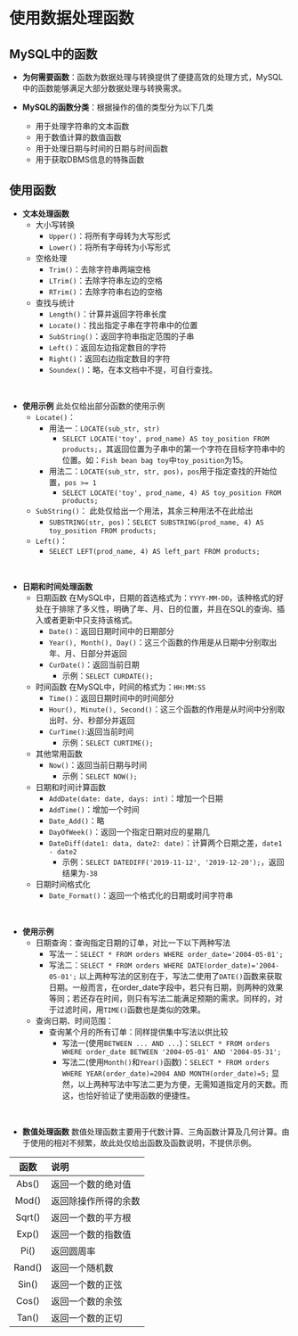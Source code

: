 # 使用数据处理函数

## MySQL中的函数

- **为何需要函数**：函数为数据处理与转换提供了便捷高效的处理方式，MySQL中的函数能够满足大部分数据处理与转换需求。

- **MySQL的函数分类**：根据操作的值的类型分为以下几类
  - 用于处理字符串的文本函数
  - 用于数值计算的数值函数
  - 用于处理日期与时间的日期与时间函数
  - 用于获取DBMS信息的特殊函数

## 使用函数

- **文本处理函数**
  - 大小写转换
    - `Upper()`：将所有字母转为大写形式
    - `Lower()`：将所有字母转为小写形式
  - 空格处理
    - `Trim()`：去除字符串两端空格
    - `LTrim()`：去除字符串左边的空格
    - `RTrim()`：去除字符串右边的空格
  - 查找与统计
    - `Length()`：计算并返回字符串长度
    - `Locate()`：找出指定子串在字符串中的位置
    - `SubString()`：返回字符串指定范围的子串
    - `Left()`：返回左边指定数目的字符
    - `Right()`：返回右边指定数目的字符
    - `Soundex()`：略，在本文档中不提，可自行查找。
<br>

  - **使用示例**
    此处仅给出部分函数的使用示例
    - `Locate()`：
      - 用法一：`LOCATE(sub_str, str)`
        - `SELECT LOCATE('toy', prod_name) AS toy_position FROM products;`，其返回位置为子串中的第一个字符在目标字符串中的位置。如：`Fish bean bag toy`中`toy_position`为15。
      - 用法二：`LOCATE(sub_str, str, pos)`，`pos`用于指定查找的开始位置，`pos >= 1`
        - `SELECT LOCATE('toy', prod_name, 4) AS toy_position FROM products;`
    - `SubString()`：
      此处仅给出一个用法，其余三种用法不在此给出
      - `SUBSTRING(str, pos)`：`SELECT SUBSTRING(prod_name, 4) AS toy_position FROM products;`
    - `Left()`：
      - `SELECT LEFT(prod_name, 4) AS left_part FROM products;`
<br>

- **日期和时间处理函数**
  - 日期函数
    在MySQL中，日期的首选格式为：`YYYY-MM-DD`，该种格式的好处在于排除了多义性，明确了年、月、日的位置，并且在SQL的查询、插入或者更新中只支持该格式。
    - `Date()`：返回日期时间中的日期部分
    - `Year(), Month(), Day()`：这三个函数的作用是从日期中分别取出年、月、日部分并返回
    - `CurDate()`：返回当前日期
      - 示例：`SELECT CURDATE();`
  - 时间函数
    在MySQL中，时间的格式为：`HH:MM:SS`
    - `Time()`：返回日期时间中的时间部分
    - `Hour(), Minute(), Second()`：这三个函数的作用是从时间中分别取出时、分、秒部分并返回
    - `CurTime()`:返回当前时间
      - 示例：`SELECT CURTIME();`
  - 其他常用函数
    - `Now()`：返回当前日期与时间
      - 示例：`SELECT NOW();`
  - 日期和时间计算函数
    - `AddDate(date: date, days: int)`：增加一个日期
    - `AddTime()`：增加一个时间
    - `Date_Add()`：略
    - `DayOfWeek()`：返回一个指定日期对应的星期几
    - `DateDiff(date1: data, date2: date)`：计算两个日期之差，`date1 - date2`
      - 示例：`SELECT DATEDIFF('2019-11-12', '2019-12-20');`，返回结果为`-38`
  - 日期时间格式化
    - `Date_Format()`：返回一个格式化的日期或时间字符串
<br>

  - **使用示例**
    - 日期查询：查询指定日期的订单，对比一下以下两种写法
      - 写法一：`SELECT * FROM orders WHERE order_date='2004-05-01';`
      - 写法二：`SELECT * FROM orders WHERE DATE(order_date)='2004-05-01';`
      以上两种写法的区别在于，写法二使用了`DATE()`函数来获取日期。一般而言，在order_date字段中，若只有日期，则两种的效果等同；若还存在时间，则只有写法二能满足预期的需求。同样的，对于过滤时间，用`TIME()`函数也是类似的效果。
    - 查询日期、时间范围：
      - 查询某个月的所有订单：同样提供集中写法以供比较
        - 写法一(使用`BETWEEN ... AND ...`)：`SELECT * FROM orders WHERE order_date BETWEEN '2004-05-01' AND '2004-05-31';`
        - 写法二(使用`Month()`和`Year()`函数)：`SELECT * FROM orders WHERE YEAR(order_date)=2004 AND MONTH(order_date)=5;`
        显然，以上两种写法中写法二更为方便，无需知道指定月的天数。而这，也恰好验证了使用函数的便捷性。

<br>

- **数值处理函数**
  数值处理函数主要用于代数计算、三角函数计算及几何计算。由于使用的相对不频繁，故此处仅给出函数及函数说明，不提供示例。

| 函数 | 说明 |
| :-: | :--- |
| Abs() | 返回一个数的绝对值 |
| Mod() | 返回除操作所得的余数 |
| Sqrt() | 返回一个数的平方根 |
| Exp() | 返回一个数的指数值 |
| Pi() | 返回圆周率 |
| Rand() | 返回一个随机数 |
| Sin() | 返回一个数的正弦 |
| Cos() | 返回一个数的余弦 |
| Tan() | 返回一个数的正切 |
